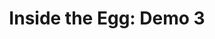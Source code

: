 ---
layout: default
category: bts
tags: ["motor","solenoid","arduino"]
video: "https://player.vimeo.com/video/216520695?badge=0&amp;autopause=0&amp;player_id=0&amp;app_id=72231"
title: "Inside the Egg: Demo 3"
thumbnail: "https://i.vimeocdn.com/video/633505157_295x166.jpg?r=pad"
---